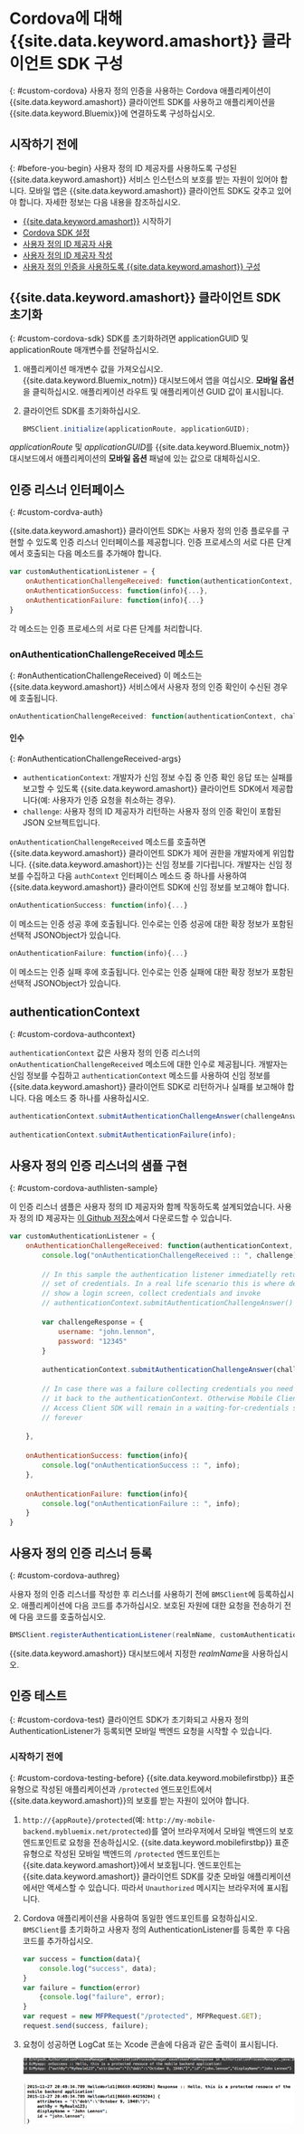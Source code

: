 # Cordova에 대해 {{site.data.keyword.amashort}} 클라이언트 SDK 구성
{: #custom-cordova}
사용자 정의 인증을 사용하는 Cordova 애플리케이션이 {{site.data.keyword.amashort}}
클라이언트 SDK를 사용하고 애플리케이션을 {{site.data.keyword.Bluemix}}에 연결하도록 구성하십시오. 


## 시작하기 전에
{: #before-you-begin}
사용자 정의 ID 제공자를 사용하도록 구성된 {{site.data.keyword.amashort}} 서비스
인스턴스의 보호를 받는 자원이 있어야 합니다. 모바일 앱은 {{site.data.keyword.amashort}}
클라이언트 SDK도 갖추고 있어야 합니다. 자세한 정보는 다음 내용을 참조하십시오. 
 * [{{site.data.keyword.amashort}}](getting-started.html) 시작하기
 * [Cordova SDK 설정](getting-started-cordova.html)
 * [사용자 정의 ID 제공자 사용](custom-auth.html)
 * [사용자 정의 ID 제공자 작성](custom-auth-identity-provider.html)
 * [사용자 정의 인증을 사용하도록 {{site.data.keyword.amashort}} 구성](custom-auth-config-mca.html)

## {{site.data.keyword.amashort}} 클라이언트 SDK 초기화
{: #custom-cordova-sdk}
SDK를 초기화하려면 applicationGUID 및 applicationRoute 매개변수를 전달하십시오. 

1. 애플리케이션 매개변수 값을 가져오십시오. {{site.data.keyword.Bluemix_notm}} 대시보드에서
앱을 여십시오. **모바일 옵션**을 클릭하십시오. 애플리케이션 라우트 및
애플리케이션 GUID 값이 표시됩니다.
1. 클라이언트 SDK를 초기화하십시오. 

	```JavaScript
	BMSClient.initialize(applicationRoute, applicationGUID);

	```
 *applicationRoute* 및 *applicationGUID*를
{{site.data.keyword.Bluemix_notm}} 대시보드에서 애플리케이션의
**모바일 옵션** 패널에 있는 값으로 대체하십시오. 

## 인증 리스너 인터페이스
{: #custom-cordva-auth}

{{site.data.keyword.amashort}} 클라이언트 SDK는 사용자 정의 인증 플로우를
구현할 수 있도록 인증 리스너 인터페이스를 제공합니다. 인증 프로세스의 서로 다른 단계에서
호출되는 다음 메소드를 추가해야 합니다. 

```JavaScript
var customAuthenticationListener = {
	onAuthenticationChallengeReceived: function(authenticationContext, challenge) {...},
	onAuthenticationSuccess: function(info){...},
	onAuthenticationFailure: function(info){...}
}
```

각 메소드는 인증 프로세스의 서로 다른 단계를 처리합니다. 

### onAuthenticationChallengeReceived 메소드
{: #onAuthenticationChallengeReceived}
이 메소드는 {{site.data.keyword.amashort}} 서비스에서 사용자 정의 인증 확인이
수신된 경우에 호출됩니다.
```JavaScript
onAuthenticationChallengeReceived: function(authenticationContext, challenge) {...}
```

#### 인수
{: #onAuthenticationChallengeReceived-args}
* `authenticationContext`: 개발자가 신임 정보 수집 중 인증 확인
응답 또는 실패를 보고할 수 있도록 {{site.data.keyword.amashort}} 클라이언트 SDK에서
제공합니다(예: 사용자가 인증 요청을 취소하는 경우). 
* `challenge`: 사용자 정의 ID 제공자가 리턴하는 사용자 정의 인증 확인이
포함된 JSON 오브젝트입니다. 

`onAuthenticationChallengeReceived` 메소드를 호출하면
{{site.data.keyword.amashort}} 클라이언트 SDK가 제어 권한을 개발자에게
위임합니다. {{site.data.keyword.amashort}}는 신임 정보를 기다립니다. 개발자는 신임 정보를 수집하고
다음 `authContext` 인터페이스 메소드 중 하나를 사용하여
{{site.data.keyword.amashort}} 클라이언트 SDK에 신임 정보를 보고해야 합니다. 

```JavaScript
onAuthenticationSuccess: function(info){...}
```

이 메소드는 인증 성공 후에 호출됩니다. 인수로는 인증 성공에 대한 확장 정보가
포함된 선택적 JSONObject가 있습니다. 

```JavaScript
onAuthenticationFailure: function(info){...}
```

이 메소드는 인증 실패 후에 호출됩니다. 인수로는 인증 실패에 대한 확장 정보가
포함된 선택적 JSONObject가 있습니다. 

## authenticationContext
{: #custom-cordova-authcontext}

`authenticationContext` 값은 사용자 정의 인증 리스너의
`onAuthenticationChallengeReceived` 메소드에 대한 인수로 제공됩니다.
개발자는 신임 정보를 수집하고 `authenticationContext` 메소드를 사용하여 신임 정보를
{{site.data.keyword.amashort}} 클라이언트 SDK로 리턴하거나 실패를 보고해야
합니다. 다음 메소드 중 하나를 사용하십시오. 

```JavaScript
authenticationContext.submitAuthenticationChallengeAnswer(challengeAnswer);

authenticationContext.submitAuthenticationFailure(info);
```

## 사용자 정의 인증 리스너의 샘플 구현
{: #custom-cordova-authlisten-sample}

이 인증 리스너 샘플은 사용자 정의 ID 제공자와 함께 작동하도록 설계되었습니다.
사용자 정의 ID 제공자는 [이
Github 저장소](https://github.com/ibm-bluemix-mobile-services/bms-mca-custom-identity-provider-sample)에서 다운로드할 수 있습니다. 

```JavaScript
var customAuthenticationListener = {
	onAuthenticationChallengeReceived: function(authenticationContext, challenge) {
		console.log("onAuthenticationChallengeReceived :: ", challenge);

		// In this sample the authentication listener immediatelly returns a hardcoded
		// set of credentials. In a real life scenario this is where developer would
		// show a login screen, collect credentials and invoke
		// authenticationContext.submitAuthenticationChallengeAnswer() API

		var challengeResponse = {
			username: "john.lennon",
			password: "12345"
		}

		authenticationContext.submitAuthenticationChallengeAnswer(challengeResponse);

		// In case there was a failure collecting credentials you need to report
		// it back to the authenticationContext. Otherwise Mobile Client
		// Access Client SDK will remain in a waiting-for-credentials state
		// forever

	},

	onAuthenticationSuccess: function(info){
		console.log("onAuthenticationSuccess :: ", info);
	},

	onAuthenticationFailure: function(info){
		console.log("onAuthenticationFailure :: ", info);
	}
}
```

## 사용자 정의 인증 리스너 등록
{: #custom-cordova-authreg}

사용자 정의 인증 리스너를 작성한 후 리스너를 사용하기 전에 `BMSClient`에
등록하십시오. 애플리케이션에 다음 코드를 추가하십시오. 보호된 자원에 대한 요청을
전송하기 전에 다음 코드를 호출하십시오. 

```Java
BMSClient.registerAuthenticationListener(realmName, customAuthenticationListener);
```
 {{site.data.keyword.amashort}} 대시보드에서 지정한 *realmName*을
사용하십시오. 


## 인증 테스트
{: #custom-cordova-test}
클라이언트 SDK가 초기화되고 사용자 정의 AuthenticationListener가 등록되면
모바일 백엔드 요청을 시작할 수 있습니다. 

### 시작하기 전에
{: #custom-cordova-testing-before}
{{site.data.keyword.mobilefirstbp}} 표준 유형으로 작성된
애플리케이션과 `/protected` 엔드포인트에서 {{site.data.keyword.amashort}}의
보호를 받는 자원이 있어야 합니다. 


1. `http://{appRoute}/protected`(예: `http://my-mobile-backend.mybluemix.net/protected`)를
열어 브라우저에서 모바일 백엔드의 보호 엔드포인트로 요청을 전송하십시오. {{site.data.keyword.mobilefirstbp}} 표준 유형으로 작성된 모바일 백엔드의
`/protected` 엔드포인트는 {{site.data.keyword.amashort}}에서 보호됩니다.
엔드포인트는 {{site.data.keyword.amashort}} 클라이언트 SDK를 갖춘 모바일 애플리케이션에서만
액세스할 수 있습니다. 따라서 `Unauthorized` 메시지는 브라우저에 표시됩니다. 

1. Cordova 애플리케이션을 사용하여 동일한 엔드포인트를 요청하십시오.
`BMSClient`를 초기화하고 사용자 정의 AuthenticationListener를
등록한 후 다음 코드를 추가하십시오. 

	```JavaScript
	var success = function(data){
    	console.log("success", data);
    }
	var failure = function(error)
    	{console.log("failure", error);
    }
	var request = new MFPRequest("/protected", MFPRequest.GET);
	request.send(success, failure);
	```

1. 	요청이 성공하면 LogCat 또는 Xcode 콘솔에 다음과 같은 출력이 표시됩니다. 

	![이미지](images/android-custom-login-success.png)

	![이미지](images/ios-custom-login-success.png)
